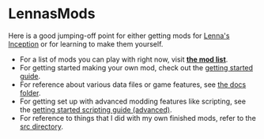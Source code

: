 # LennasMods

Here is a good jumping-off point for either getting mods for [Lenna's Inception](https://store.steampowered.com/app/1114870/Lennas_Inception/) or for learning to make them yourself.

* For a list of mods you can play with right now, visit **[the mod list](all_mods.md)**.
* For getting started making your own mod, check out the [getting started guide](docs/getting_started.md).
* For reference about various data files or game features, see [the docs folder](docs/).
* For getting set up with advanced modding features like scripting, see the [getting started scripting guide (advanced)](docs/getting_started_scripting.md).
* For reference to things that I did with my own finished mods, refer to the [src directory](src/).
